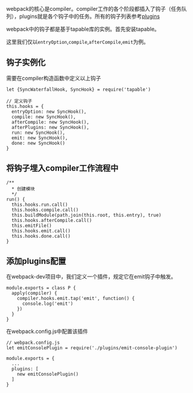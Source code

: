 webpack的核心是compiler。compiler工作的各个阶段都插入了钩子（任务队列），plugins就是各个钩子中的任务。所有的钩子列表参考[plugins](https://webpack.js.org/api/compiler-hooks/)

webpack中的钩子都是基于tapable库的实例。首先安装tapable。

这里我们仅以`entryOption`,`compile`,`afterCompile`,`emit`为例。

## 钩子实例化
需要在compiler构造函数中定义以上钩子
```
let {SyncWaterfallHook, SyncHook} = require('tapable')

// 定义钩子
this.hooks = {
  entryOption: new SyncHook(),
  compile: new SyncHook(),
  afterCompile: new SyncHook(),
  afterPlugins: new SyncHook(),
  run: new SyncHook(),
  emit: new SyncHook(),
  done: new SyncHook()
}
```

## 将钩子埋入compiler工作流程中
```
/**
  * 创建模块
  */
run() {
  this.hooks.run.call()
  this.hooks.compile.call()
  this.buildModule(path.join(this.root, this.entry), true)
  this.hooks.afterCompile.call()
  this.emitFile()
  this.hooks.emit.call()
  this.hooks.done.call()
}
```

## 添加plugins配置
在webpack-dev项目中，我们定义一个插件，规定它在emit钩子中触发。
```
module.exports = class P {
  apply(compiler) {
    compiler.hooks.emit.tap('emit', function() {
      console.log('emit')
    })
  }
}
```
在webpack.config.js中配置该插件
```
// webpack.config.js
let emitConsolePlugin = require('./plugins/emit-console-plugin')

module.exports = {
  ...
  plugins: [
    new emitConsolePlugin()
  ]
}
```

